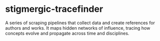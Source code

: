 # stigmergic-tracefinder
A series of scraping pipelines that collect data and create references for authors and works. It maps hidden networks of influence, tracing how concepts evolve and propagate across time and disciplines.
